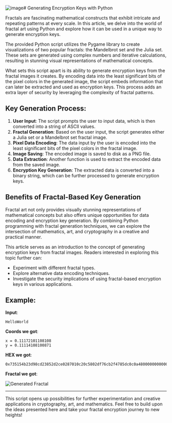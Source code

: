 ![image](https://github.com/user-attachments/assets/0519c18d-8d69-45de-8269-70bbbb1f8dad)# Generating Encryption Keys with Python

Fractals are fascinating mathematical constructs that exhibit intricate and repeating patterns at every scale. In this article, we delve into the world of fractal art using Python and explore how it can be used in a unique way to generate encryption keys.

The provided Python script utilizes the Pygame library to create visualizations of two popular fractals: the Mandelbrot set and the Julia set. These sets are generated using complex numbers and iterative calculations, resulting in stunning visual representations of mathematical concepts.

What sets this script apart is its ability to generate encryption keys from the fractal images it creates. By encoding data into the least significant bits of the pixel colors in the generated image, the script embeds information that can later be extracted and used as encryption keys. This process adds an extra layer of security by leveraging the complexity of fractal patterns.

## Key Generation Process:
1. **User Input**: The script prompts the user to input data, which is then converted into a string of ASCII values.
2. **Fractal Generation**: Based on the user input, the script generates either a Julia set or a Mandelbrot set fractal image.
3. **Pixel Data Encoding**: The data input by the user is encoded into the least significant bits of the pixel colors in the fractal image.
4. **Image Saving**: The encoded image is saved to disk as a PNG file.
5. **Data Extraction**: Another function is used to extract the encoded data from the saved image.
6. **Encryption Key Generation**: The extracted data is converted into a binary string, which can be further processed to generate encryption keys.

## Benefits of Fractal-Based Key Generation
Fractal art not only provides visually stunning representations of mathematical concepts but also offers unique opportunities for data encoding and encryption key generation. By combining Python programming with fractal generation techniques, we can explore the intersection of mathematics, art, and cryptography in a creative and practical manner.

This article serves as an introduction to the concept of generating encryption keys from fractal images. Readers interested in exploring this topic further can:
- Experiment with different fractal types.
- Explore alternative data encoding techniques.
- Investigate the security implications of using fractal-based encryption keys in various applications.

## Example:
**Input**: 
```
HelloWorld
```

**Coords we got**:
```
x = 0.11172101108108
y = 0.11114108100871
```

**HEX we got**:
```
0x735154b23d98cd23852d2ce0287010c20c5802df76cb2f4785dc0c0a48000000000008c03db5fd0
```

**Fractal we got**:

![Generated Fractal](https://imgur.com/dSAZ9eR)

---

This script opens up possibilities for further experimentation and creative applications in cryptography, art, and mathematics. Feel free to build upon the ideas presented here and take your fractal encryption journey to new heights!
